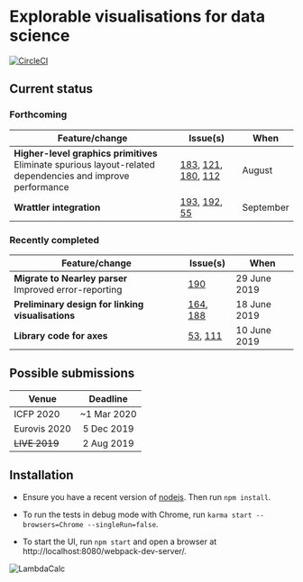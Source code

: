 # Explorable visualisations for data science

[![CircleCI](https://circleci.com/gh/rolyp/lambdacalc.svg?style=svg&circle-token=c86993fd6b2339b45286ddfc5a4c0c0d2401ffd7)](https://circleci.com/gh/rolyp/lambdacalc)

## Current status

### Forthcoming

| Feature/change | Issue(s) | When |
| --- | --- | --- |
| **Higher-level graphics primitives**<br>Eliminate spurious layout-related dependencies and improve performance | [183](https://github.com/rolyp/lambdacalc/issues/183), [121](https://github.com/rolyp/lambdacalc/issues/121), [180](https://github.com/rolyp/lambdacalc/issues/180), [112](https://github.com/rolyp/lambdacalc/issues/112) | August |
| **Wrattler integration** | [193](https://github.com/rolyp/lambdacalc/issues/193), [192](https://github.com/rolyp/lambdacalc/issues/192), [55](https://github.com/rolyp/lambdacalc/issues/55) | September |

### Recently completed

| Feature/change | Issue(s) | When |
| --- | --- | --- |
| **Migrate to Nearley parser**<br>Improved error-reporting | [190](https://github.com/rolyp/lambdacalc/issues/190) | 29 June 2019 | 
| **Preliminary design for linking visualisations** | [164](https://github.com/rolyp/lambdacalc/issues/164), [188](https://github.com/rolyp/lambdacalc/issues/188) | 18 June 2019 |
| **Library code for axes** | [53](https://github.com/rolyp/lambdacalc/issues/53), [111](https://github.com/rolyp/lambdacalc/issues/111) | 10 June 2019 |

## Possible submissions

| Venue            | Deadline    |
| ---------------- |:-----------:|
| ICFP 2020        | ~1 Mar 2020 |
| Eurovis 2020     | 5 Dec 2019  |
| <s>LIVE 2019</s> | 2 Aug 2019  |

## Installation

- Ensure you have a recent version of [nodejs](https://nodejs.org/en/download/current/). Then run `npm install`.

- To run the tests in debug mode with Chrome, run `karma start --browsers=Chrome --singleRun=false`.

- To start the UI, run `npm start` and open a browser at http://localhost:8080/webpack-dev-server/.

![LambdaCalc](http://i.imgur.com/ERSxpE0.png "LambdaCalc")
